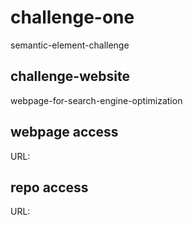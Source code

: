 # challenge-one
semantic-element-challenge
## challenge-website
webpage-for-search-engine-optimization
## webpage access
URL: 
## repo access
URL:
